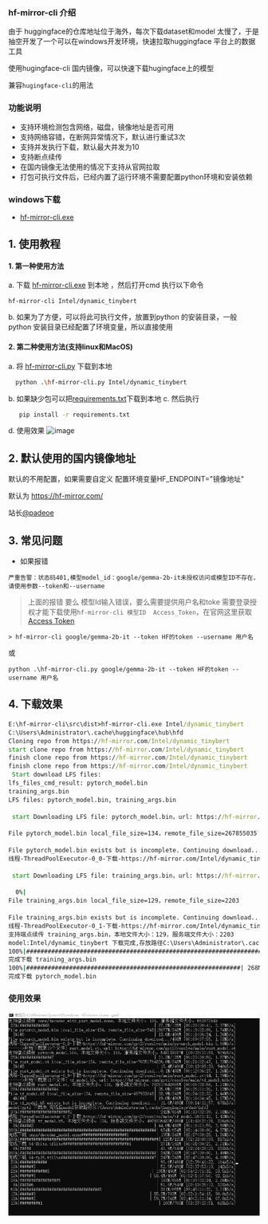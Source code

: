 ### hf-mirror-cli 介绍
由于 huggingface的仓库地址位于海外，每次下载dataset和model 太慢了，于是抽空开发了一个可以在windows开发环境，快速拉取huggingface 平台上的数据工具

使用hugingface-cli 国内镜像，可以快速下载hugingface上的模型

兼容`hugingface-cli`的用法
### 功能说明
- 支持环境检测包含网络，磁盘，镜像地址是否可用
- 支持网络容错，在断网异常情况下，默认进行重试3次
- 支持并发执行下载，默认最大并发为10
- 支持断点续传
- 在国内镜像无法使用的情况下支持从官网拉取
- 打包可执行文件后，已经内置了运行环境不需要配置python环境和安装依赖
  
### windows下载
- [hf-mirror-cli.exe](https://github.com/wangshuai67/hf-mirror-cli/releases/download/1.0.0/hf-mirror-cli.exe)

## 1. 使用教程
#### 1. 第一种使用方法 
a. 下载 [hf-mirror-cli.exe](https://github.com/wangshuai67/hf-mirror-cli/releases/download/1.0.0/hf-mirror-cli.exe) 到本地 ，然后打开cmd 执行以下命令
```shell
hf-mirror-cli Intel/dynamic_tinybert

```

b. 如果为了方便，可以将此可执行文件，放置到python 的安装目录，一般python 安装目录已经配置了环境变量，所以直接使用

#### 2. 第二种使用方法(支持linux和MacOS)
   a. 将 [hf-mirror-cli.py](https://github.com/wangshuai67/hf-mirror-cli/blob/a26f0565ef08ac9a22725eb1f3b2f421e9e49cef/src/hf-mirror-cli.py) 下载到本地 
   ```bash
     python .\hf-mirror-cli.py Intel/dynamic_tinybert
   ```
   b. 如果缺少包可以把[requirements.txt](https://github.com/wangshuai67/hf-mirror-cli/blob/a26f0565ef08ac9a22725eb1f3b2f421e9e49cef/requirements.txt)下载到本地
   c. 然后执行
   ```bash
      pip install -r requirements.txt
   ```
  d. 使用效果
   ![image](https://github.com/wangshuai67/hf-mirror-cli/assets/13214849/1dd10ad6-5f5e-467a-9d6b-e8eabbdc53f3)


## 2. 默认使用的国内镜像地址 
  默认的不用配置，如果需要自定义 配置环境变量HF_ENDPOINT="镜像地址"
  
  默认为 https://hf-mirror.com/   
  
  站长[@padeoe](https://github.com/padeoe)

## 3. 常见问题
- 如果报错
```shell
严重告警：状态码401,模型model_id：google/gemma-2b-it未授权访问或模型ID不存在，请使用参数--token和--username
```
> 上面的报错 要么 模型Id输入错误，要么需要提供用户名和toke
需要登录授权才能下载使用`hf-mirror-cli 模型ID  Access_Token`，在官网这里获取[Access Token](https://huggingface.co/settings/tokens)
```shell
> hf-mirror-cli google/gemma-2b-it --token HF的token --username 用户名
```

或

```shell
python .\hf-mirror-cli.py google/gemma-2b-it --token HF的token --username 用户名
```
 

## 4. 下载效果
   
```cmd
E:\hf-mirror-cli\src\dist>hf-mirror-cli.exe Intel/dynamic_tinybert
C:\Users\Administrator\.cache\huggingface\hub\hfd
Cloning repo from https://hf-mirror.com/Intel/dynamic_tinybert
start clone repo from https://hf-mirror.com/Intel/dynamic_tinybert
finish clone repo from https://hf-mirror.com/Intel/dynamic_tinybert
finish clone repo from https://hf-mirror.com/Intel/dynamic_tinybert
 Start download LFS files:
lfs_files_cmd_result: pytorch_model.bin
training_args.bin
LFS files: pytorch_model.bin, training_args.bin

 start Downloading LFS file: pytorch_model.bin，url: https://hf-mirror.com/Intel/dynamic_tinybert/resolve/main/pytorch_model.bin

File pytorch_model.bin local_file_size=134，remote_file_size=267855035

File pytorch_model.bin exists but is incomplete. Continuing download...
线程-ThreadPoolExecutor-0_0-下载-https://hf-mirror.com/Intel/dynamic_tinybert/resolve/main/pytorch_model.bin

 start Downloading LFS file: training_args.bin，url: https://hf-mirror.com/Intel/dynamic_tinybert/resolve/main/training_args.bin支持端点续传 pytorch_model.bin，本地文件大小：134，服务端文件大小：267855035

  0%|                                                                    | 0.00/268M [00:00<?, ?B/s]
File training_args.bin local_file_size=129，remote_file_size=2203

File training_args.bin exists but is incomplete. Continuing download...
线程-ThreadPoolExecutor-0_1-下载-https://hf-mirror.com/Intel/dynamic_tinybert/resolve/main/training_args.bin
支持端点续传 training_args.bin，本地文件大小：129，服务端文件大小：2203
model:Intel/dynamic_tinybert 下载完成,存放路径C:\Users\Administrator\.cache\huggingface\hub\hfd
100%|##################################################################| 2.07k/2.07k [00:00<?, ?B/s]
完成下载 training_args.bin                                              | 0.00/2.07k [00:00<?, ?B/s]
100%|############################################################| 268M/268M [00:18<00:00, 14.8MB/s]
完成下载 pytorch_model.bin
```
### 使用效果
![img.png](img.png)
